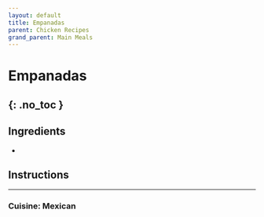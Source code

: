 ```yaml
---
layout: default
title: Empanadas
parent: Chicken Recipes
grand_parent: Main Meals
---
```


# Empanadas
{: .no_toc }
---

## Ingredients
<ul>
	<li></li>
</ul>

## Instructions


--- 

### Cuisine: Mexican